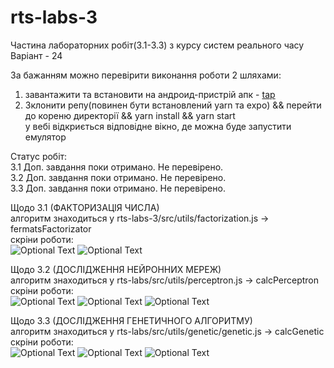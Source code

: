 # rts-labs-3

Частина лабораторних робіт(3.1-3.3) з курсу систем реального часу <br/>
Варіант - 24 <br />

За бажанням можно перевірити виконання роботи 2 шляхами: <br />

1. завантажити та встановити на андроид-пристрій апк - <a href="https://drive.google.com/file/d/1-3fftw-lTxNUXF3aldvKkaYy8rNMC6bK/view?pli=1">tap</a>
2. Зклонити репу(повинен бути встановлений yarn та expo) && перейти до кореню директорії && yarn install && yarn start<br /> у вебі відкриється відповідне вікно, де можна буде запустити емулятор

Статус робіт: <br/>
3.1 Доп. завдання поки отримано. Не перевірено.<br/>
3.2 Доп. завдання поки отримано. Не перевірено.<br/>
3.3 Доп. завдання поки отримано. Не перевірено.<br/>

Щодо 3.1 (ФАКТОРИЗАЦІЯ ЧИСЛА)<br/>
алгоритм знаходиться у rts-labs-3/src/utils/factorization.js -> fermatsFactorizator<br/>
скріни роботи:<br/>
![Optional Text](../master/screenshots/31/1.jpg)
![Optional Text](../master/screenshots/31/2.jpg)

Щодо 3.2 (ДОСЛІДЖЕННЯ НЕЙРОННИХ МЕРЕЖ)<br/>
алгоритм знаходиться у rts-labs/src/utils/perceptron.js -> calcPerceptron<br/>
скріни роботи:<br/>
![Optional Text](../master/screenshots/32/1.jpg)
![Optional Text](../master/screenshots/32/2.jpg)
![Optional Text](../master/screenshots/32/3.jpg)

Щодо 3.3 (ДОСЛІДЖЕННЯ ГЕНЕТИЧНОГО АЛГОРИТМУ)<br/>
алгоритм знаходиться у rts-labs/src/utils/genetic/genetic.js -> calcGenetic<br/>
скріни роботи:<br/>
![Optional Text](../master/screenshots/33/1.jpg)
![Optional Text](../master/screenshots/33/2.jpg)
![Optional Text](../master/screenshots/33/3.jpg)
